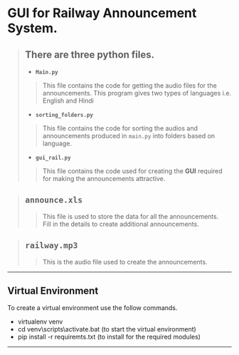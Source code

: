 # GUI for Railway Announcement System.

> ## There are three python files.
> + **```Main.py```**
>> This file contains the code for getting the audio files for the announcements.
This program gives two types of languages i.e. English and Hindi
> + **```sorting_folders.py```**
>> This file contains the code for sorting the audios and announcements produced in `main.py` into folders based on language. 
> + **```gui_rail.py```**
>> This file contains the code used for creating the **GUI** required for making the announcements attractive.

> ## `announce.xls`
>> This file is used to store the data for all the announcements. <br>
Fill in the details to create additional announcements.

> ## `railway.mp3`
>>This is the audio file used to create the announcements.

---

## Virtual Environment
To create a virtual environment use the follow commands. <br>
- virtualenv venv
- cd venv\scripts\activate.bat (to start the virtual environment)
- pip install -r requiremts.txt (to install for the required modules)

---


